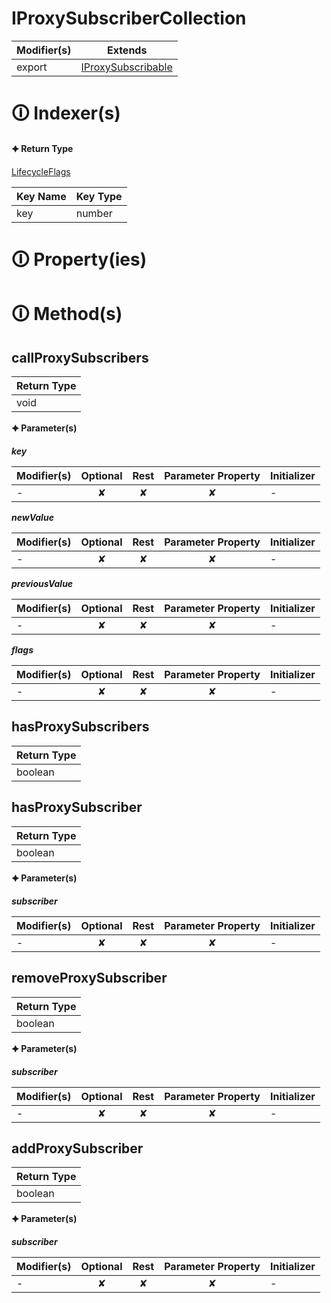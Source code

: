 # IProxySubscriberCollection

| Modifier(s)                            | Extends                                    |
|----------------------------------------|--------------------------------------------|
| export | [IProxySubscribable](https://hamedfathi.gitbook.io/aurelia-2-doc-api/runtime/interface/observation/iproxysubscribable) |

# &#128712; Indexer(s)

**&#128966; Return Type**

[LifecycleFlags](https://hamedfathi.gitbook.io/aurelia-2-doc-api/runtime/enum/flags/lifecycleflags)

| Key Name        | Key Type                       |
|-----------------|--------------------------------|
| key | number |

# &#128712; Property(ies)

# &#128712; Method(s)

## callProxySubscribers

| Return Type                       |
|-----------------------------------|
| void |

**&#128966; Parameter(s)**

_**key**_

| Modifier(s)                              | Optional                           | Rest                          | Parameter Property                          | Initializer                       |
|------------------------------------------|:----------------------------------:|:-----------------------------:|:-------------------------------------------:|-----------------------------------|
| - | ✘  | ✘ | ✘ | - |

_**newValue**_

| Modifier(s)                              | Optional                           | Rest                          | Parameter Property                          | Initializer                       |
|------------------------------------------|:----------------------------------:|:-----------------------------:|:-------------------------------------------:|-----------------------------------|
| - | ✘  | ✘ | ✘ | - |

_**previousValue**_

| Modifier(s)                              | Optional                           | Rest                          | Parameter Property                          | Initializer                       |
|------------------------------------------|:----------------------------------:|:-----------------------------:|:-------------------------------------------:|-----------------------------------|
| - | ✘  | ✘ | ✘ | - |

_**flags**_

| Modifier(s)                              | Optional                           | Rest                          | Parameter Property                          | Initializer                       |
|------------------------------------------|:----------------------------------:|:-----------------------------:|:-------------------------------------------:|-----------------------------------|
| - | ✘  | ✘ | ✘ | - |

## hasProxySubscribers

| Return Type                       |
|-----------------------------------|
| boolean |

## hasProxySubscriber

| Return Type                       |
|-----------------------------------|
| boolean |

**&#128966; Parameter(s)**

_**subscriber**_

| Modifier(s)                              | Optional                           | Rest                          | Parameter Property                          | Initializer                       |
|------------------------------------------|:----------------------------------:|:-----------------------------:|:-------------------------------------------:|-----------------------------------|
| - | ✘  | ✘ | ✘ | - |

## removeProxySubscriber

| Return Type                       |
|-----------------------------------|
| boolean |

**&#128966; Parameter(s)**

_**subscriber**_

| Modifier(s)                              | Optional                           | Rest                          | Parameter Property                          | Initializer                       |
|------------------------------------------|:----------------------------------:|:-----------------------------:|:-------------------------------------------:|-----------------------------------|
| - | ✘  | ✘ | ✘ | - |

## addProxySubscriber

| Return Type                       |
|-----------------------------------|
| boolean |

**&#128966; Parameter(s)**

_**subscriber**_

| Modifier(s)                              | Optional                           | Rest                          | Parameter Property                          | Initializer                       |
|------------------------------------------|:----------------------------------:|:-----------------------------:|:-------------------------------------------:|-----------------------------------|
| - | ✘  | ✘ | ✘ | - |